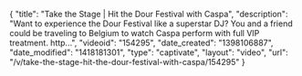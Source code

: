 {
    "title": "Take the Stage | Hit the Dour Festival with Caspa",
    "description": "Want to experience the Dour Festival like a superstar DJ? You and a friend could be traveling to Belgium to watch Caspa perform with full VIP treatment. http...",
    "videoid": "154295",
    "date_created": "1398106887",
    "date_modified": "1418181301",
    "type": "captivate",
    "layout": "video",
    "url": "\/v\/take-the-stage-hit-the-dour-festival-with-caspa\/154295"
}